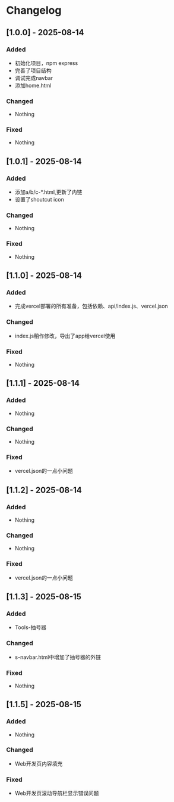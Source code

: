 # Changelog

<!-- ppppppppppppppppppppppppppppppppppppppppppppppppppppppppppppppppppppppppppppppppppppppppppppp -->

## [1.0.0] - 2025-08-14

### Added

- 初始化项目，npm express
- 完善了项目结构
- 调试完成navbar
- 添加home.html

### Changed

- Nothing

### Fixed

- Nothing

<!-- ppppppppppppppppppppppppppppppppppppppppppppppppppppppppppppppppppppppppppppppppppppppppppppp -->

## [1.0.1] - 2025-08-14

### Added

- 添加a/b/c-*.html,更新了内链
- 设置了shoutcut icon

### Changed

- Nothing

### Fixed

- Nothing

<!-- ppppppppppppppppppppppppppppppppppppppppppppppppppppppppppppppppppppppppppppppppppppppppppppp -->

## [1.1.0] - 2025-08-14

### Added

- 完成vercel部署的所有准备，包括依赖、api/index.js、vercel.json

### Changed

- index.js稍作修改，导出了app给vercel使用

### Fixed

- Nothing

<!-- ppppppppppppppppppppppppppppppppppppppppppppppppppppppppppppppppppppppppppppppppppppppppppppp -->

## [1.1.1] - 2025-08-14

### Added

- Nothing

### Changed

- Nothing

### Fixed

- vercel.json的一点小问题

<!-- ppppppppppppppppppppppppppppppppppppppppppppppppppppppppppppppppppppppppppppppppppppppppppppp -->

## [1.1.2] - 2025-08-14

### Added

- Nothing

### Changed

- Nothing

### Fixed

- vercel.json的一点小问题

<!-- ppppppppppppppppppppppppppppppppppppppppppppppppppppppppppppppppppppppppppppppppppppppppppppp -->

## [1.1.3] - 2025-08-15

### Added

- Tools-抽号器

### Changed

- s-navbar.html中增加了抽号器的外链

### Fixed

- Nothing

<!-- ppppppppppppppppppppppppppppppppppppppppppppppppppppppppppppppppppppppppppppppppppppppppppppp -->

## [1.1.5] - 2025-08-15

### Added

- Nothing

### Changed

- Web开发页内容填充

### Fixed

- Web开发页滚动导航栏显示错误问题

<!-- ppppppppppppppppppppppppppppppppppppppppppppppppppppppppppppppppppppppppppppppppppppppppppppp -->